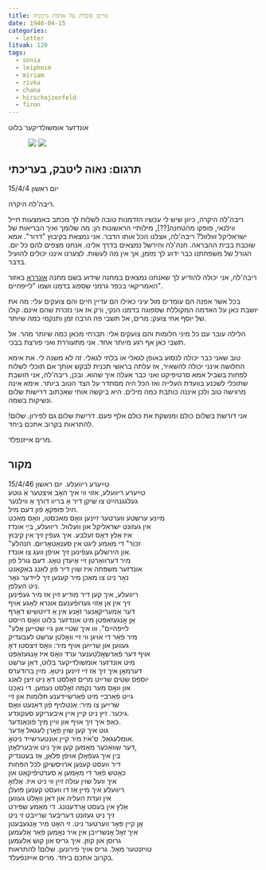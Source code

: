 ```yaml
---
title: מרים סובלת על אדמת גרמניה
date: 1946-04-15
categories:
  - letter
litvak: 120
tags:
  - sonia
  - leipheim
  - miriam
  - rivka
  - chana
  - hirschajzenfeld
  - firon
---
```


אונדזער אומשולדיקער בלוט

<figure class="half">
    <a  href="/pupko-papers/assets/images/1946-04-15-miriam-1.jpg">
    <img src="/pupko-papers/assets/images/1946-04-15-miriam-1.jpg"></a>
    <a  href="/pupko-papers/assets/images/1946-04-15-miriam-2.jpg">
    <img src="/pupko-papers/assets/images/1946-04-15-miriam-2.jpg"></a>
</figure>

## תרגום: נאוה ליטבק, בעריכתי

יום ראשון 15/4/4

ריבה'לה היקרה.

ריבה'לה היקרה, כיוון שיש לי עכשיו הזדמנות טובה לשלוח לך מכתב באמצעות חייל ווילנאי, פופקו
מהטחנה[??], מילותיי הראשונות הן:
מה שלומך ואיך הבריאות של ישראליקל ווולוול?
ריבה'לה, אצלנו
הכל אותו הדבר. אני נמצאת בקיבוץ "דרור". אמא שוכבת בבית ההבראה. חנה'לה והירשל נמצאים בדרך
אלינו. אנחנו מצפים להם כל יום.
הגורל של משפחתנו כבר ידוע לך מזמן, אך אין מה לעשות. לצערנו איננו יכולים להועיל בדבר.

ריבה'לה, אני יכולה להודיע לך שאנחנו נמצאים במחנה שידוע בשם מחנה [אונררא](https://en.wikipedia.org/wiki/United_Nations_Relief_and_Rehabilitation_Administration) באזור האמריקאי
בכפר גרמני שספוג בדמֵנו ושמו "לייפהיים".

בכל אשר אפנה הם עומדים מול עיני
כאילו הם עדיין חיים והם צועקים עלי:
מה את יושבת כאן על האדמה המקוללת שספוגה בדמנו הנקי,
ורק אז אני נזכרת שהם אינם.
קולו של יוסף אחי צועק: מרים, אל תשבי פה הרבה זמן
ותנקמי כמה שיותר.

הלילה עובר עם כל מיני חלומות והם צועקים אלי: תברחי מכאן כמה שיותר
מהר. אל תשבי כאן אף רגע מיותר אחד. אני מתעוררת ואני פורצת בבכי.

טוב שאני כבר יכולה לנסוע באופן לגאלי או בלתי לגאלי.
זה לא משנה לי. את אימא החלושה אינני
יכולה להשאיר, אז עלתה בראשי תכנית לבקש אותך אם תוכלי לשלוח לפחות בשביל אמא
סרטיפיקט ואני כבר אעלה איך שהוא.
ובכן, ריבה'לה, אני חושבת שתוכלי לשכנע בוועדת העלייה ואז
הכל היה מסתדר על הצד הטוב ביותר.
אימא אינה מרגישה טוב ולכן איננה כותבת כמה מילים. היא
ביקשה אותי שאכתוב דרישות שלום ונשיקות בשמה.

אני דורשת בשלום כולם ומנשקת את כולם אלף
פעם. דרישת שלום גם לפירון. שלום! להתראות בקרוב אתכם ביחד.

מרים אייזנפלד.

## מקור

טײַערע ריוועלע. יום ראשון 15/4/46  
טײַערע ריוועלע, אזוי ווי איך האׇב איצטער אַ גוטע  
געלגגנהײַט צו שיקן דיר אַ בריוו דורך אַ ווילנער  
חיל פּופּקאׇ פֿון דעם מיל.  
מײַנע ערשטע ווערטער זײַנען וואׇס מאכסטו, וואׇס מאַכט  
אין געזונט ישראליקל און וועלוול. ריוועלע, בײַ אונדז  
איז אַלץ דאׇס זעלבע. איך געפֿין זיך אין קיבוץ  
"זכור" די מאַמע ליגט אין סענאַטאׇריוּם. חנהלע  
און הירשלען געפֿינען זיך אויפֿן וועג צו אונדז.  
מיר דערוואַרטן זיי אַיעדן טאׇג. דעם גורל פֿון  
אונדזער משפּחה איז שוין דיר פֿון לאַנג באַקאַנט  
נאׇר ניט צו מאַכן מיר קענען זיך לײַדער גאׇר  
ניט העלפן.  
ריוועלע, איך קען דיר מודיע זײַן אז מיר געפֿינען  
זיך אין אַן אַזוי גערופֿענעם אונרא לאַגע אויף  
דער אַמעריקאַנער זאׇנע אין אַ דײַטשיש דאׇרף  
אַן אׇנגעזאפּטן מיט אונדזער בלוט וואׇס הייסט  
"לײַפהײַם". וווּ איך שטיי און גיי שטייען אַלע  
מיר פֿאַר די אויגן ווי זיי וואׇלטן ערשט לעבעדיק  
געווען און שרײַען אויף מיר: וואׇס זיצסטו דאׇ  
אויף דער פֿאַרשאׇלטענער ערד וואׇס איז אׇנגעזאַפּט  
מיט אונדזער אומשולדיקער בלוט, דאַן ערשט  
דערמאׇן איך זיך אַז זיי זײַנען ניטאׇ. מײַן ברודערס  
יוספֿס שטים שרײַט מרים זאׇלסט דאׇ ניט זיצן  לאַנג  
און וואׇס מער נקמה זאׇלסט נעמען. די נאַכט  
גייט פֿאַרבײַ מיט פֿאַרשיידענע חלומות און זיי  
שרײַען צו מיר: אַנטלויף פֿון דאַנעט  וואׇס  
גיכער. זיץ ניט קיין איין איבעריקע סעקונדע.  
כאַפּ איך זיך אויף און וויין מיך פֿונאַנדער.  
גוט איך קען שוין פֿאׇרן לעגאל אׇדער  
אומלעגאַל. ס'איז מיר קיין אונטערשייד ניטאׇ.  
דער שוואַכער מאַמען קען איך ניט איבערלאׇזן,  
בין איך געפֿאַלן אויפֿן פּלאַן, אַז בעטנדיק  
דיר וועסט קענען ארויסשיקן לכל הפּחות  
כאׇטש פֿאַר די מאַמען אַ סערטיפֿיקאַט און  
איך וועל שוין עולה זײַן ווי ניט איז.  אַלזאׇ  
ריוועלע איך מיין אַז דו וועסט קענען פּועלן  
אין ועדת העליה און דאַן וואׇלט געווען  
אַלץ אין בעסט אׇרדענונג. די מאַמע שפּירט  
זיך ניט געזונט דעריבער שרײַבט זי ניט  
אׇן קיין פּאׇר ווערטער ניט. זי האׇט מיר אׇנגעבעטן  
איך זאׇל אׇנשרײַבן אין איר נאׇמען פֿאַר אַלעמען  
גרוסן און קוזן. איך גריס און קוש אַלעמען  
טויזנטער מאׇל. גריס אויך פירונען. שלום! להתראות  
בקרוב אתכם ביחד. מרים אײַזנפֿעלד.  

